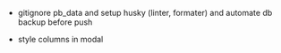 - gitignore pb_data and setup husky (linter, formater) and automate db backup before push

- style columns in modal
